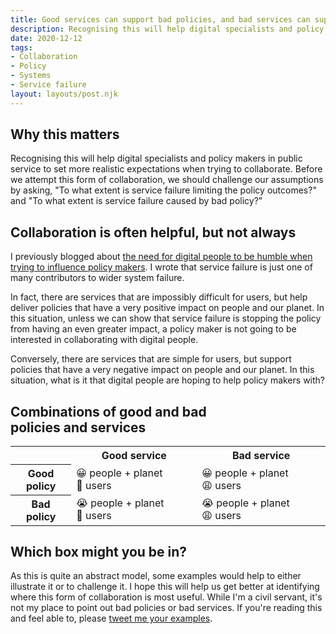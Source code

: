 ```yaml
---
title: Good services can support bad policies, and bad services can support good policies. It's messy
description: Recognising this will help digital specialists and policy makers in public service to set more realistic expectations when trying to collaborate
date: 2020-12-12
tags:
- Collaboration
- Policy
- Systems
- Service failure
layout: layouts/post.njk
---
```

## Why this matters

Recognising this will help digital specialists and policy makers in public service to set more realistic expectations when trying to collaborate. Before we attempt this form of collaboration, we should challenge our assumptions by asking, "To what extent is service failure limiting the policy outcomes?" and "To what extent is service failure caused by bad policy?"

## Collaboration is often helpful, but not always

I previously blogged about [the need for digital people to be humble when trying to influence policy makers](/posts/humility-digital-policy/). I wrote that service failure is just one of many contributors to wider system failure.

In fact, there are services that are impossibly difficult for users, but help deliver policies that have a very positive impact on people and our planet. In this situation, unless we can show that service failure is stopping the policy from having an even greater impact, a policy maker is not going to be interested in collaborating with digital people.

Conversely, there are services that are simple for users, but support policies that have a very negative impact on people and our planet. In this situation, what is it that digital people are hoping to help policy makers with?

## Combinations of good and bad policies and services

<table>
  <tr>
    <td></td>
    <th scope="col">Good service</th>
    <th scope="col">Bad service</th>
  </tr>
  <tr>
    <th scope="row">Good policy</th>
    <td>😀 people + planet 🙂 users</td>
    <td>😀 people + planet 😩 users</td>
  </tr>
  <tr>
    <th scope="row">Bad policy</th>
    <td>😭 people + planet 🙂 users</td>
    <td>😭 people + planet 😩 users</td>
  </tr>
</table>

## Which box might you be in?

As this is quite an abstract model, some examples would help to either illustrate it or to challenge it. I hope this will help us get better at identifying where this form of collaboration is most useful. While I'm a civil servant, it's not my place to point out bad policies or bad services. If you're reading this and feel able to, please [tweet me your examples](https://twitter.com/vosageroll).
